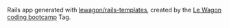 Rails app generated with [lewagon/rails-templates](https://github.com/lewagon/rails-templates), created by the [Le Wagon coding bootcamp](https://www.lewagon.com) Tag.
